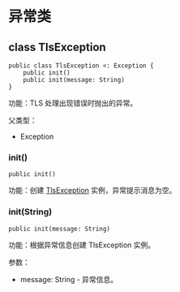 # 异常类

## class TlsException

```cangjie
public class TlsException <: Exception {
    public init()
    public init(message: String)
}
```

功能：TLS 处理出现错误时抛出的异常。

父类型：

- Exception

### init()

```cangjie
public init()
```

功能：创建 [TlsException](#class-tlsexception) 实例，异常提示消息为空。

### init(String)

```cangjie
public init(message: String)
```

功能：根据异常信息创建 TlsException 实例。

参数：

- message: String - 异常信息。
